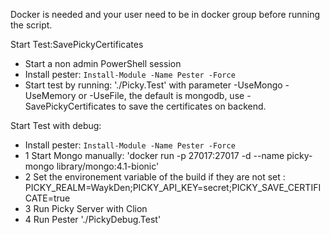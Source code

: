 Docker is needed and your user need to be in docker group before running the script. 

Start Test:SavePickyCertificates

*  Start a non admin PowerShell session
*  Install pester: `Install-Module -Name Pester -Force`
*  Start test by running: './Picky.Test' with parameter -UseMongo -UseMemory or -UseFile, the default is mongodb, use -SavePickyCertificates to save the certificates on backend. 

Start Test with debug:

*  Install pester: `Install-Module -Name Pester -Force`
*  1 Start Mongo manually: 'docker run -p 27017:27017 -d --name picky-mongo library/mongo:4.1-bionic'
*  2 Set the environement variable of the build if they are not set : PICKY_REALM=WaykDen;PICKY_API_KEY=secret;PICKY_SAVE_CERTIFICATE=true
*  3 Run Picky Server with Clion
*  4 Run Pester './PickyDebug.Test'
